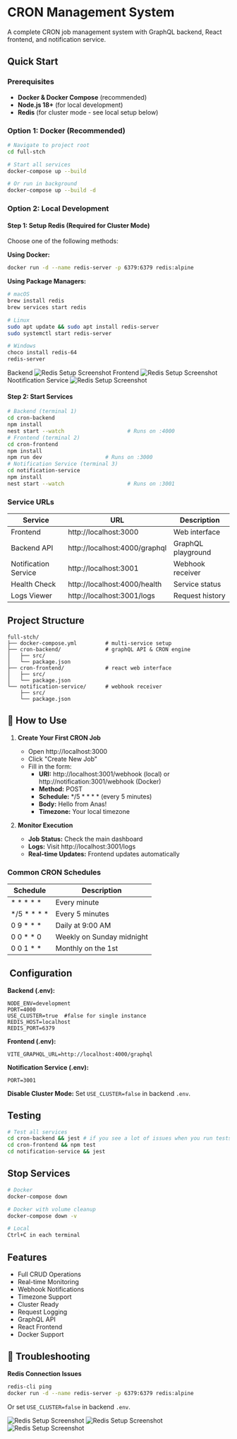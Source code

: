 # CRON Management System

A complete CRON job management system with GraphQL backend, React frontend, and notification service.

##  Quick Start

### Prerequisites
- **Docker & Docker Compose** (recommended)
- **Node.js 18+** (for local development)
- **Redis** (for cluster mode - see local setup below)

### Option 1: Docker (Recommended)
```bash
# Navigate to project root
cd full-stch

# Start all services
docker-compose up --build

# Or run in background
docker-compose up --build -d
```

### Option 2: Local Development

#### Step 1: Setup Redis (Required for Cluster Mode)
Choose one of the following methods:

**Using Docker:**
```bash
docker run -d --name redis-server -p 6379:6379 redis:alpine
```

**Using Package Managers:**
```bash
# macOS
brew install redis
brew services start redis

# Linux
sudo apt update && sudo apt install redis-server
sudo systemctl start redis-server

# Windows
choco install redis-64
redis-server
```
Backend
![Redis Setup Screenshot](./screenshot/multi-instance.png)
Frontend
![Redis Setup Screenshot](./screenshot/frontend-run.png)
Nootification Service
![Redis Setup Screenshot](./screenshot/notification-service.png)
#### Step 2: Start Services
```bash
# Backend (terminal 1)
cd cron-backend
npm install
nest start --watch                    # Runs on :4000
# Frontend (terminal 2)
cd cron-frontend
npm install
npm run dev                    # Runs on :3000
# Notification Service (terminal 3)
cd notification-service
npm install
nest start --watch                    # Runs on :3001
```

###  Service URLs
| Service              | URL                                  | Description            |
|----------------------|--------------------------------------|------------------------|
| Frontend             | http://localhost:3000                | Web interface          |
| Backend API          | http://localhost:4000/graphql        | GraphQL playground     |
| Notification Service | http://localhost:3001                | Webhook receiver       |
| Health Check         | http://localhost:4000/health         | Service status         |
| Logs Viewer          | http://localhost:3001/logs           | Request history        |

##  Project Structure
```
full-stch/
├── docker-compose.yml         # multi-service setup
├── cron-backend/              # graphQL API & CRON engine
│   ├── src/
│   └── package.json
├── cron-frontend/             # react web interface
│   ├── src/
│   └── package.json
└── notification-service/      # webhook receiver
    ├── src/
    └── package.json
```

## 🎯 How to Use

1. **Create Your First CRON Job**
    - Open http://localhost:3000
    - Click "Create New Job"
    - Fill in the form:
        - **URI:** http://localhost:3001/webhook (local) or http://notification:3001/webhook (Docker)
        - **Method:** POST
        - **Schedule:** */5 * * * * (every 5 minutes)
        - **Body:** Hello from Anas!
        - **Timezone:** Your local timezone

2. **Monitor Execution**
    - **Job Status:** Check the main dashboard
    - **Logs:** Visit http://localhost:3001/logs
    - **Real-time Updates:** Frontend updates automatically

### Common CRON Schedules
| Schedule      | Description                |
|---------------|----------------------------|
| * * * * *     | Every minute               |
| */5 * * * *   | Every 5 minutes            |
| 0 9 * * *     | Daily at 9:00 AM            |
| 0 0 * * 0     | Weekly on Sunday midnight   |
| 0 0 1 * *     | Monthly on the 1st          |

## ️ Configuration

**Backend (.env):**
```env
NODE_ENV=development
PORT=4000
USE_CLUSTER=true  #false for single instance
REDIS_HOST=localhost
REDIS_PORT=6379
```

**Frontend (.env):**
```env
VITE_GRAPHQL_URL=http://localhost:4000/graphql
```

**Notification Service (.env):**
```env
PORT=3001
```

**Disable Cluster Mode:** Set `USE_CLUSTER=false` in backend `.env`.

##  Testing
```bash
# Test all services
cd cron-backend && jest # if you see a lot of issues when you run tests it jut you are already have redis run on docker you need to shutdown it and make CLUSTER=false in the .env.test
cd cron-frontend && npm test
cd notification-service && jest

```

##  Stop Services
```bash
# Docker
docker-compose down

# Docker with volume cleanup
docker-compose down -v

# Local
Ctrl+C in each terminal
```

##  Features
-  Full CRUD Operations
-  Real-time Monitoring
-  Webhook Notifications
-  Timezone Support
-  Cluster Ready
-  Request Logging
-  GraphQL API
-  React Frontend
-  Docker Support

## 🔧 Troubleshooting

**Redis Connection Issues**
```bash
redis-cli ping
docker run -d --name redis-server -p 6379:6379 redis:alpine
```
Or set `USE_CLUSTER=false` in backend `.env`.

![Redis Setup Screenshot](./screenshot/backend-log.png)
![Redis Setup Screenshot](./screenshot/notification-log.png)
![Redis Setup Screenshot](./screenshot/screen.png)
